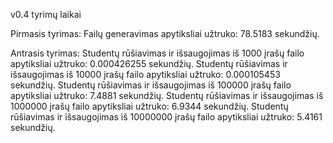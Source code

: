 v0.4 tyrimų laikai

Pirmasis tyrimas: 
            Failų generavimas apytiksliai užtruko: 78.5183 sekundžių.

Antrasis tyrimas: 
            Studentų rūšiavimas ir išsaugojimas iš 1000 įrašų failo apytiksliai užtruko: 0.000426255 sekundžių.
            Studentų rūšiavimas ir išsaugojimas iš 10000 įrašų failo apytiksliai užtruko: 0.000105453 sekundžių.
            Studentų rūšiavimas ir išsaugojimas iš 100000 įrašų failo apytiksliai užtruko: 7.4881 sekundžių.
            Studentų rūšiavimas ir išsaugojimas iš 1000000 įrašų failo apytiksliai užtruko: 6.9344 sekundžių.
            Studentų rūšiavimas ir išsaugojimas iš 10000000 įrašų failo apytiksliai užtruko: 5.4161 sekundžių.

